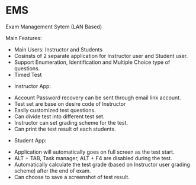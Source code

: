 # EMS

Exam Management Sytem (LAN Based)

Main Features:

- Main Users: Instructor and Students
- Cosinsts of 2 separate application for Instructor user and Student user.
- Support Enumeration, Identification and Multiple Choice type of questions.
- Timed Test

* Instructor App:
-  Account Password recovery can be sent through email link account.
- Test set are base on desire code of Instructor
- Easily customized test questions.
- Can divide test into different test set. 
- Instructor can set grading scheme for the test.
- Can print the test result of each students.

* Student App:
- Application will automatically goes on full screen as the test start.
- ALT + TAB, Task manager, ALT + F4 are disabled during the test.
- Automatically calculate the test grade (based on Instructor user grading scheme) after the end of exam.
- Can choose to save a screenshot of test result.
